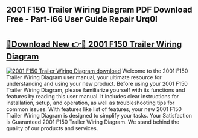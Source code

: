 ## 2001 F150 Trailer Wiring Diagram PDF Download Free - Part-i66 User Guide Repair Urq0I

# <h2><a href="http://dft7jvd.blite.top/?on=2001+F150+Trailer+Wiring+Diagram">🔗Download New 👉🔴 2001 F150 Trailer Wiring Diagram</a></h2>

[![2001 F150 Trailer Wiring Diagram download](https://i.imgur.com/lujVjoI.png)](http://dft7jvd.blite.top/?on=2001+F150+Trailer+Wiring+Diagram)
Welcome to the 2001 F150 Trailer Wiring Diagram user manual, your ultimate resource for understanding and using your new product. Before using your 2001 F150 Trailer Wiring Diagram, please familiarize yourself with its functions and features by reading this user manual. It includes clear instructions for installation, setup, and operation, as well as troubleshooting tips for common issues. With features like list of features, your new 2001 F150 Trailer Wiring Diagram is designed to simplify your tasks. Your Satisfaction is Guaranteed 2001 F150 Trailer Wiring Diagram. We stand behind the quality of our products and services.
